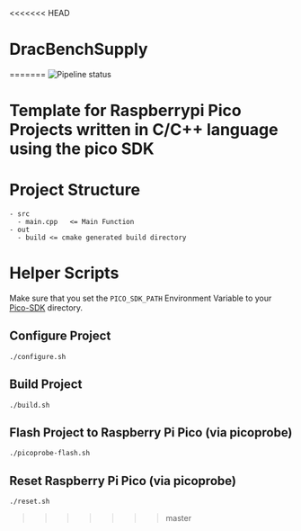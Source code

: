 <<<<<<< HEAD
# DracBenchSupply
=======
![Pipeline status](https://github.com/cathiele/raspberrypi-pico-cpp-template/actions/workflows/cmake.yml/badge.svg)
    
#  Template for Raspberrypi Pico Projects written in C/C++ language using the pico SDK

# Project Structure
    - src
      - main.cpp   <= Main Function
    - out
      - build <= cmake generated build directory
      

# Helper Scripts

Make sure that you set the ```PICO_SDK_PATH``` Environment Variable to your [Pico-SDK](https://github.com/raspberrypi/pico-sdk) directory.

## Configure Project
    ./configure.sh

## Build Project
    ./build.sh

## Flash Project to Raspberry Pi Pico (via picoprobe)
    ./picoprobe-flash.sh

## Reset Raspberry Pi Pico (via picoprobe)
    ./reset.sh
>>>>>>> master
